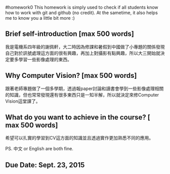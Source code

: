 #homework0
This homework is simply used to check if all students know how to work with git and github (no credit).
At the sametime, it also helps me to know you a little bit more :)

## Brief self-introduction [max 500 words]
我是電機系四年級的謝佩軒，大二時因為修課和暑假到中國做了小專題的關係發現自己對於訊號處理這方面的很有興趣，再加上對攝影有點興趣，所以大三開始就決定要多學習一些影像處理的東西。

## Why Computer Vision? [max 500 words]

跟著老師專題做了一個多學期，透過報paper討論和讀書會學到一些影像處理相關的知識，但也常常發現還有很多東西只是一知半解，所以就決定來修Computer Vision這堂課了。
## What do you want to achieve in the course? [ max 500 words]

希望可以扎實的學習到CV這方面的知識並且透過實作更加熟悉不同的應用。


PS. 中文 or English are both fine.

## Due Date: Sept. 23, 2015
